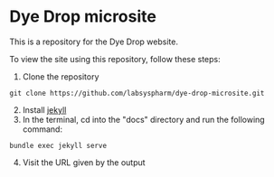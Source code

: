 # Dye Drop microsite

This is a repository for the Dye Drop website.

To view the site using this repository, follow these steps:

1. Clone the repository
```
git clone https://github.com/labsyspharm/dye-drop-microsite.git
```
2. Install [jekyll](https://jekyllrb.com/docs/)
3. In the terminal, cd into the "docs" directory and run the following command:
```
bundle exec jekyll serve
```
4. Visit the URL given by the output